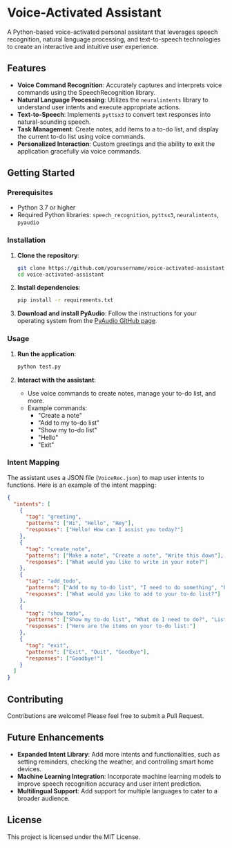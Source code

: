 # Voice-Activated Assistant

A Python-based voice-activated personal assistant that leverages speech recognition, natural language processing, and text-to-speech technologies to create an interactive and intuitive user experience.

## Features
- **Voice Command Recognition**: Accurately captures and interprets voice commands using the SpeechRecognition library.
- **Natural Language Processing**: Utilizes the `neuralintents` library to understand user intents and execute appropriate actions.
- **Text-to-Speech**: Implements `pyttsx3` to convert text responses into natural-sounding speech.
- **Task Management**: Create notes, add items to a to-do list, and display the current to-do list using voice commands.
- **Personalized Interaction**: Custom greetings and the ability to exit the application gracefully via voice commands.

## Getting Started
### Prerequisites
- Python 3.7 or higher
- Required Python libraries: `speech_recognition`, `pyttsx3`, `neuralintents`, `pyaudio`

### Installation
1. **Clone the repository**:
   ```bash
   git clone https://github.com/yourusername/voice-activated-assistant.git
   cd voice-activated-assistant
   ```

2. **Install dependencies**:
   ```bash
   pip install -r requirements.txt
   ```

3. **Download and install PyAudio**:
   Follow the instructions for your operating system from the [PyAudio GitHub page](https://github.com/jleb/pyaudio).

### Usage
1. **Run the application**:
   ```bash
   python test.py
   ```

2. **Interact with the assistant**:
   - Use voice commands to create notes, manage your to-do list, and more.
   - Example commands: 
     - "Create a note"
     - "Add to my to-do list"
     - "Show my to-do list"
     - "Hello"
     - "Exit"

### Intent Mapping
The assistant uses a JSON file (`VoiceRec.json`) to map user intents to functions. Here is an example of the intent mapping:

```json
{
  "intents": [
    {
      "tag": "greeting",
      "patterns": ["Hi", "Hello", "Hey"],
      "responses": ["Hello! How can I assist you today?"]
    },
    {
      "tag": "create_note",
      "patterns": ["Make a note", "Create a note", "Write this down"],
      "responses": ["What would you like to write in your note?"]
    },
    {
      "tag": "add_todo",
      "patterns": ["Add to my to-do list", "I need to do something", "Remember to"],
      "responses": ["What would you like to add to your to-do list?"]
    },
    {
      "tag": "show_todo",
      "patterns": ["Show my to-do list", "What do I need to do?", "List my tasks"],
      "responses": ["Here are the items on your to-do list:"]
    },
    {
      "tag": "exit",
      "patterns": ["Exit", "Quit", "Goodbye"],
      "responses": ["Goodbye!"]
    }
  ]
}
```

## Contributing
Contributions are welcome! Please feel free to submit a Pull Request.

## Future Enhancements
- **Expanded Intent Library**: Add more intents and functionalities, such as setting reminders, checking the weather, and controlling smart home devices.
- **Machine Learning Integration**: Incorporate machine learning models to improve speech recognition accuracy and user intent prediction.
- **Multilingual Support**: Add support for multiple languages to cater to a broader audience.

## License
This project is licensed under the MIT License.
